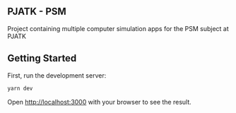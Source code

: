 ## PJATK - PSM

Project containing multiple computer simulation apps for the PSM subject at PJATK

## Getting Started

First, run the development server:

```bash
yarn dev
```

Open [http://localhost:3000](http://localhost:3000) with your browser to see the result.

